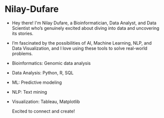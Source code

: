 # Nilay-Dufare
- Hey there! I'm Nilay Dufare, a Bioinformatician, Data Analyst, and Data Scientist who’s genuinely excited about diving into data and uncovering its stories.
  
- I’m fascinated by the possibilities of AI, Machine Learning, NLP, and Data Visualization, and I love using these tools to solve real-world problems.

- Bioinformatics: Genomic data analysis

- Data Analysis: Python, R, SQL

- ML: Predictive modeling

- NLP: Text mining

- Visualization: Tableau, Matplotlib

   Excited to connect and create!
